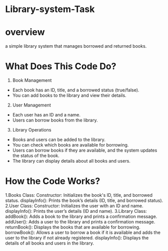 # Library-system-Task
# overview
a simple library system that manages borrowed and returned books.
# What Does This Code Do?
1. Book Management
- Each book has an ID, title, and a borrowed status (true/false).
- You can add books to the library and view their details.
2. User Management
- Each user has an ID and a name.
- Users can borrow books from the library.
3. Library Operations
- Books and users can be added to the library.
- You can check which books are available for borrowing.
- Users can borrow books if they are available, and the system updates the status of the book.
- The library can display details about all books and users.
# How the Code Works?
1.Books Class:
Constructor: Initializes the book's ID, title, and borrowed status.
displayInfo(): Prints the book’s details (ID, title, and borrowed status).
2.User Class:
Constructor: Initializes the user with an ID and name.
displayInfo(): Prints the user’s details (ID and name).
3.Library Class:
addBook(): Adds a book to the library and prints a confirmation message.
addUser(): Adds a user to the library and prints a confirmation message.
returnBook(): Displays the books that are available for borrowing.
borrowBook(): Allows a user to borrow a book if it is available and adds the user to the library if not already registered.
displayInfo(): Displays the details of all books and users in the library.
